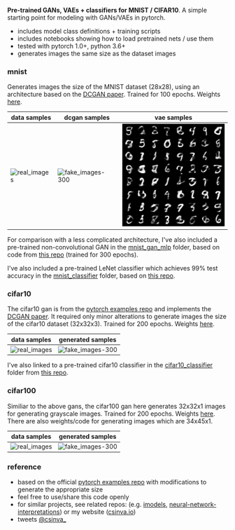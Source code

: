 **Pre-trained GANs, VAEs + classifiers for MNIST / CIFAR10**. A simple starting point for modeling with GANs/VAEs in pytorch.

- includes model class definitions + training scripts
- includes notebooks showing how to load pretrained nets / use them
- tested with pytorch 1.0+, python 3.6+
- generates images the same size as the dataset images

### mnist

Generates images the size of the MNIST dataset (28x28), using an architecture based on the [DCGAN paper](http://arxiv.org/abs/1511.06434). Trained for 100 epochs. Weights [here](https://github.com/csinva/pytorch_gan_pretrained/tree/master/mnist_dcgan/weights).

| data samples                                                |  dcgan samples                                       |    vae samples                                      |
| ------------------------------------------------------------ | ------------------------------------------------------------ | ---------------------------------------------------- |
| ![real_images](mnist_dcgan/samples/real_samples.png)  | ![fake_images-300](mnist_dcgan/samples/fake_samples_epoch_099.png) | ![fake_images-300](mnist_vae/samples/sample_25.png) | 

For comparison with a less complicated architecture, I've also included a pre-trained non-convolutional GAN  in the [mnist_gan_mlp](mnist_mlp) folder, based on code from [this repo](https://github.com/BeierZhu/GAN-MNIST-Pytorch/blob/master/main.py) (trained for 300 epochs).

I've also included a pre-trained LeNet classifier which achieves 99% test accuracy in the [mnist_classifier](mnist_classifier) folder, based on [this repo](https://github.com/activatedgeek/LeNet-5).

### cifar10

The cifar10 gan is from the [pytorch examples repo](https://github.com/pytorch/examples/tree/master/dcgan) and implements the [DCGAN paper](http://arxiv.org/abs/1511.06434). It required only minor alterations to generate images the size of the cifar10 dataset (32x32x3). Trained for 200 epochs. Weights [here](https://github.com/csinva/pytorch_gan_pretrained/tree/master/cifar10_dcgan/weights).

| data samples                                            |    generated samples                                        |
| ------------------------------------------------------------ | ------------------------------------------------------ |
| ![real_images](cifar10_dcgan/samples/real_samples.png) | ![fake_images-300](cifar10_dcgan/samples/fake_samples_epoch_199.png)  |

I've also linked to a pre-trained cifar10 classifier in the [cifar10_classifier](cifar10_classifier) folder from [this repo](https://github.com/aaron-xichen/pytorch-playground/tree/master/cifar).



### cifar100

Similiar to the above gans, the cifar100 gan here generates 32x32x1 images for generating grayscale images. Trained for 200 epochs. Weights [here](https://github.com/csinva/pytorch_gan_pretrained/tree/master/cifar100_dcgan_grayscale/weights). There are also weights/code for generating images which are 34x45x1.

| data samples                                             |   generated samples                                        |
| ------------------------------------------------------------ | ------------------------------------------------------ |
| ![real_images](cifar100_dcgan_grayscale/samples/real_samples.png) | ![fake_images-300](cifar100_dcgan_grayscale/samples/fake_samples_epoch_299.png) |

### reference
- based on the official [pytorch examples repo](https://github.com/pytorch/examples/tree/master/dcgan) with modifications to generate the appropriate size
- feel free to use/share this code openly
- for similar projects, see related repos: (e.g. [imodels](https://github.com/csinva/imodels), [neural-network-interpretations](https://github.com/csinva/acd)) or my website ([csinva.io](https://csinva.github.io/))
- tweets [@csinva_](https://twitter.com/csinva_)

